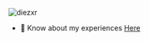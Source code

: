 

<p align="left"> <img src="https://komarev.com/ghpvc/?username=diezxr&label=Profile%20views&color=0e75b6&style=flat" alt="diezxr" /> </p>



- 📄 Know about my experiences [Here](https://github.com/DiezXr)

 
